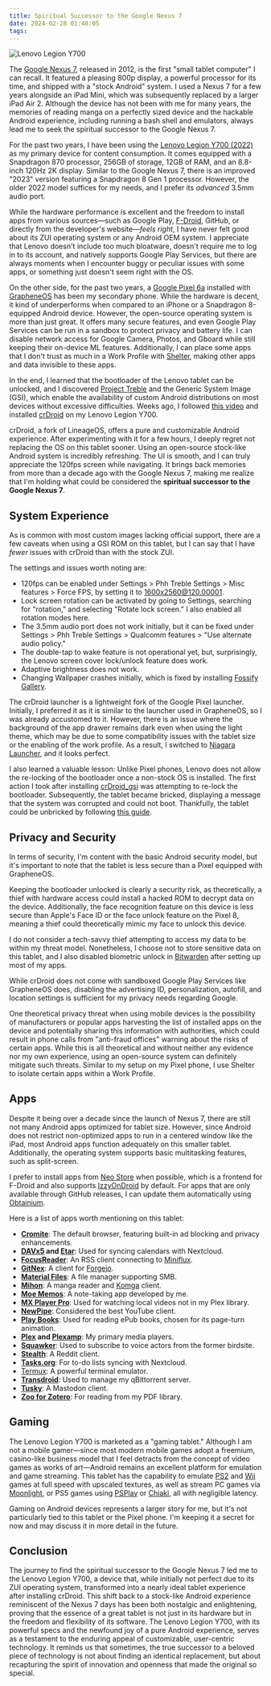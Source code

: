 ```yaml
---
title: Spiritual Successor to the Google Nexus 7
date: 2024-02-28 01:48:05
tags:
---
```


![Lenovo Legion Y700](/images/2024/02/lenovo-legion-y700.jpg)

The [Google Nexus 7](https://en.wikipedia.org/wiki/Nexus_7_(2012)), released in 2012, is the first "small tablet computer" I can recall. It featured a pleasing 800p display, a powerful processor for its time, and shipped with a "stock Android" system. I used a Nexus 7 for a few years alongside an iPad Mini, which was subsequently replaced by a larger iPad Air 2. Although the device has not been with me for many years, the memories of reading manga on a perfectly sized device and the hackable Android experience, including running a bash shell and emulators, always lead me to seek the spiritual successor to the Google Nexus 7.

For the past two years, I have been using the [Lenovo Legion Y700 (2022)](https://www.gsmarena.com/lenovo_legion_y700-11394.php) as my primary device for content consumption. It comes equipped with a Snapdragon 870 processor, 256GB of storage, 12GB of RAM, and an 8.8-inch 120Hz 2K display. Similar to the Google Nexus 7, there is an improved "2023" version featuring a Snapdragon 8 Gen 1 processor. However, the older 2022 model suffices for my needs, and I prefer its *advanced* 3.5mm audio port.

While the hardware performance is excellent and the freedom to install apps from various sources—such as Google Play, [F-Droid](https://f-droid.org/), GitHub, or directly from the developer's website—*feels right*, I have never felt good about its ZUI operating system or any Android OEM system. I appreciate that Lenovo doesn't include too much bloatware, doesn't require me to log in to its account, and natively supports Google Play Services, but there are always moments when I encounter buggy or peculiar issues with some apps, or something just doesn't seem right with the OS.

On the other side, for the past two years, a [Google Pixel 6a](https://en.wikipedia.org/wiki/Pixel_6a) installed with [GrapheneOS](https://grapheneos.org/) has been my secondary phone. While the hardware is decent, it kind of underperforms when compared to an iPhone or a Snapdragon 8-equipped Android device. However, the open-source operating system is more than just great. It offers many secure features, and even Google Play Services can be run in a sandbox to protect privacy and battery life. I can disable network access for Google Camera, Photos, and Gboard while still keeping their on-device ML features. Additionally, I can place some apps that I don't trust as much in a Work Profile with [Shelter](https://f-droid.org/en/packages/net.typeblog.shelter/), making other apps and data invisible to these apps.

In the end, I learned that the bootloader of the Lenovo tablet can be unlocked, and I discovered [Project Treble](https://android-developers.googleblog.com/2017/05/here-comes-treble-modular-base-for.html) and the Generic System Image (GSI), which enable the availability of custom Android distributions on most devices without excessive difficulties. Weeks ago, I followed [this video](https://www.youtube.com/watch?v=zQ0Guo1v9LA) and installed [crDroid](https://crdroid.net/) on my Lenovo Legion Y700.

crDroid, a fork of LineageOS, offers a pure and customizable Android experience. After experimenting with it for a few hours, I deeply regret not replacing the OS on this tablet sooner. Using an open-source stock-like Android system is incredibly refreshing. The UI is smooth, and I can truly appreciate the 120fps screen while navigating. It brings back memories from more than a decade ago with the Google Nexus 7, making me realize that I'm holding what could be considered the **spiritual successor to the Google Nexus 7**.

## System Experience

As is common with most custom images lacking official support, there are a few caveats when using a GSI ROM on this tablet, but I can say that I have *fewer* issues with crDroid than with the stock ZUI.

The settings and issues worth noting are:

- 120fps can be enabled under Settings > Phh Treble Settings > Misc features > Force FPS, by setting it to 1600x2560@120.00001.
- Lock screen rotation can be activated by going to Settings, searching for "rotation," and selecting "Rotate lock screen." I also enabled all rotation modes here.
- The 3.5mm audio port does not work initially, but it can be fixed under Settings > Phh Treble Settings > Qualcomm features > "Use alternate audio policy."
- The double-tap to wake feature is not operational yet, but, surprisingly, the Lenovo screen cover lock/unlock feature does work.
- Adaptive brightness does not work.
- Changing Wallpaper crashes initially, which is fixed by installing [Fossify Gallery](https://github.com/FossifyOrg/Gallery).

The crDroid launcher is a lightweight fork of the Google Pixel launcher. Initially, I preferred it as it is similar to the launcher used in GrapheneOS, so I was already accustomed to it. However, there is an issue where the background of the app drawer remains dark even when using the light theme, which may be due to some compatibility issues with the tablet size or the enabling of the work profile. As a result, I switched to [Niagara Launcher](https://niagaralauncher.app), and it looks perfect.

I also learned a valuable lesson: Unlike Pixel phones, Lenovo does not allow the re-locking of the bootloader once a non-stock OS is installed. The first action I took after installing [crDroid_gsi](https://github.com/naz664/crDroid_gsi) was attempting to re-lock the bootloader. Subsequently, the tablet became bricked, displaying a message that the system was corrupted and could not boot. Thankfully, the tablet could be unbricked by following [this guide](https://xdaforums.com/t/guide-unbrick-lenovo-y700-tablet.4509297/).

## Privacy and Security

In terms of security, I'm content with the basic Android security model, but it's important to note that the tablet is less secure than a Pixel equipped with GrapheneOS.

Keeping the bootloader unlocked is clearly a security risk, as theoretically, a thief with hardware access could install a hacked ROM to decrypt data on the device. Additionally, the face recognition feature on this device is less secure than Apple's Face ID or the face unlock feature on the Pixel 8, meaning a thief could theoretically mimic my face to unlock this device.

I do not consider a tech-savvy thief attempting to access my data to be within my threat model. Nonetheless, I choose not to store sensitive data on this tablet, and I also disabled biometric unlock in [Bitwarden](https://bitwarden.com/) after setting up most of my apps.

While crDroid does not come with sandboxed Google Play Services like GrapheneOS does, disabling the advertising ID, personalization, autofill, and location settings is sufficient for my privacy needs regarding Google.

One theoretical privacy threat when using mobile devices is the possibility of manufacturers or popular apps harvesting the list of installed apps on the device and potentially sharing this information with authorities, which could result in phone calls from "anti-fraud offices" warning about the risks of certain apps. While this is all theoretical and without neither any evidence nor my own experience, using an open-source system can definitely mitigate such threats. Similar to my setup on my Pixel phone, I use Shelter to isolate certain apps within a Work Profile.

## Apps

Despite it being over a decade since the launch of Nexus 7, there are still not many Android apps optimized for tablet size. However, since Android does not restrict non-optimized apps to run in a centered window like the iPad, most Android apps function adequately on this smaller tablet. Additionally, the operating system supports basic multitasking features, such as split-screen.

I prefer to install apps from [Neo Store](https://github.com/NeoApplications/Neo-Store) when possible, which is a frontend for F-Droid and also supports [IzzyOnDroid](https://apt.izzysoft.de/fdroid/) by default. For apps that are only available through GitHub releases, I can update them automatically using [Obtainium](https://github.com/ImranR98/Obtainium).

Here is a list of apps worth mentioning on this tablet:

- **[Cromite](https://github.com/uazo/cromite)**: The default browser, featuring built-in ad blocking and privacy enhancements.
- **[DAVx5](https://www.davx5.com/) and [Etar](https://github.com/Etar-Group/Etar-Calendar)**: Used for syncing calendars with Nextcloud.
- **[FocusReader](https://play.google.com/store/apps/details?id=allen.town.focus.reader)**: An RSS client connecting to [Miniflux](https://github.com/miniflux/v2).
- **[GitNex](https://gitnex.com/)**: A client for [Forgejo](https://forgejo.org).
- **[Material Files](https://github.com/zhanghai/MaterialFiles)**: A file manager supporting SMB.
- **[Mihon](https://github.com/mihonapp/mihon)**: A manga reader and [Komga](https://github.com/gotson/komga) client.
- **[Moe Memos](https://github.com/mudkipme/MoeMemosAndroid)**: A note-taking app developed by me.
- **[MX Player Pro](https://play.google.com/store/apps/details?id=com.mxtech.videoplayer.pro)**: Used for watching local videos not in my Plex library.
- **[NewPipe](https://github.com/TeamNewPipe/NewPipe)**: Considered the best YouTube client.
- **[Play Books](https://play.google.com/store/apps/details?id=com.google.android.apps.books)**: Used for reading ePub books, chosen for its page-turn animation.
- **[Plex](https://play.google.com/store/apps/details?id=com.plexapp.android) and [Plexamp](https://play.google.com/store/apps/details?id=tv.plex.labs.plexamp)**: My primary media players.
- **[Squawker](https://github.com/j-fbriere/squawker)**: Used to subscribe to voice actors from the former birdsite.
- **[Stealth](https://f-droid.org/en/packages/com.cosmos.unreddit/)**: A Reddit client.
- **[Tasks.org](https://tasks.org/)**: For to-do lists syncing with Nextcloud.
- [Termux](https://termux.dev/): A powerful terminal emulator.
- **[Transdroid](https://github.com/erickok/transdroid)**: Used to manage my qBittorrent server.
- **[Tusky](https://tusky.app/)**: A Mastodon client.
- **[Zoo for Zotero](https://play.google.com/store/apps/details?id=com.mickstarify.zooforzotero)**: For reading from my PDF library.

## Gaming

The Lenovo Legion Y700 is marketed as a "gaming tablet." Although I am not a mobile gamer—since most modern mobile games adopt a freemium, casino-like business model that I feel detracts from the concept of video games as works of art—Android remains an excellent platform for emulation and game streaming. This tablet has the capability to emulate [PS2](https://github.com/Trixarian/NetherSX2-classic) and [Wii](https://play.google.com/store/apps/details?id=org.dolphinemu.dolphinemu) games at full speed with upscaled textures, as well as stream PC games via [Moonlight](https://github.com/moonlight-stream/moonlight-android), or PS5 games using [PSPlay](https://play.google.com/store/apps/details?id=psplay.grill.com) or [Chiaki](https://sr.ht/~thestr4ng3r/chiaki/), all with negligible latency.

Gaming on Android devices represents a larger story for me, but it's not particularly tied to this tablet or the Pixel phone. I'm keeping it a secret for now and may discuss it in more detail in the future.

## Conclusion

The journey to find the spiritual successor to the Google Nexus 7 led me to the Lenovo Legion Y700, a device that, while initially not perfect due to its ZUI operating system, transformed into a nearly ideal tablet experience after installing crDroid. This shift back to a stock-like Android experience reminiscent of the Nexus 7 days has been both nostalgic and enlightening, proving that the essence of a great tablet is not just in its hardware but in the freedom and flexibility of its software. The Lenovo Legion Y700, with its powerful specs and the newfound joy of a pure Android experience, serves as a testament to the enduring appeal of customizable, user-centric technology. It reminds us that sometimes, the true successor to a beloved piece of technology is not about finding an identical replacement, but about recapturing the spirit of innovation and openness that made the original so special.